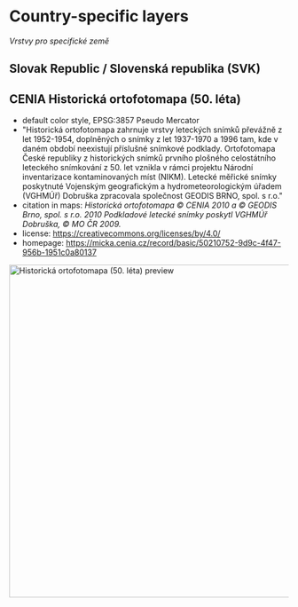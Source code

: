 # Country-specific layers

*Vrstvy pro specifické země*

## Slovak Republic / Slovenská republika (SVK)

## CENIA Historická ortofotomapa (50. léta)
- default color style, EPSG:3857 Pseudo Mercator
- "Historická ortofotomapa zahrnuje vrstvy leteckých snímků převážně z let 1952-1954, doplněných o snímky z let 1937-1970 a 1996 tam, kde v daném období neexistují příslušné snímkové podklady. Ortofotomapa České republiky z historických snímků prvního plošného celostátního leteckého snímkování z 50. let vznikla v rámci projektu Národní inventarizace kontaminovaných míst (NIKM). Letecké měřické snímky poskytnuté Vojenským geografickým a hydrometeorologickým úřadem (VGHMÚř) Dobruška zpracovala společnost GEODIS BRNO, spol. s r.o."
- citation in maps: *Historická ortofotomapa © CENIA 2010 a © GEODIS Brno, spol. s r.o. 2010 Podkladové letecké snímky poskytl VGHMÚř Dobruška, © MO ČR 2009.*
- license: https://creativecommons.org/licenses/by/4.0/
- homepage: https://micka.cenia.cz/record/basic/50210752-9d9c-4f47-956b-1951c0a80137
<img src="background_CZE_CENIA_historic_orthophoto_50s_EPSG3857.jpg" alt="Historická ortofotomapa (50. léta) preview" width="600"/>
